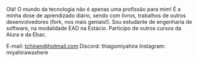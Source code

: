 Olá! O mundo da tecnologia não é apenas uma profissão para mim! É a minha dose de aprendizado diário, sendo com livros, trabalhos de outros desenvolvedores (fork, nos mais geniais!). Sou estudante de engenharia de software, na modalidade EAD na Estácio. Participo de outros cursos da Alura e da Ebac.

E-mail: tchinen@hotmail.com
Discord: thiagomiyahira
Instagram: miyahirawashere
